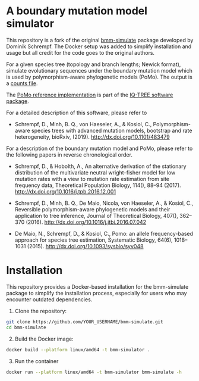 # A boundary mutation model simulator

This repository is a fork of the original [bmm-simulate](https://github.com/pomo-dev/bmm-simulate) package developed by Dominik Schrempf. The Docker setup was added to simplify installation and usage but all credit for the code goes to the original authors.


For a given species tree (topology and branch lengths; Newick format), simulate
evolutionary sequences under the boundary mutation model which is used by
polymorphism-aware phylogenetic models (PoMo). The output is a [counts
file](http://www.iqtree.org/doc/Polymorphism-Aware-Models#counts-files).

The [PoMo reference
implementation](http://www.iqtree.org/doc/Polymorphism-Aware-Models) is part of
the [IQ-TREE software package](http://www.iqtree.org/).

For a detailed description of this software, please refer to

- Schrempf, D., Minh, B. Q., von Haeseler, A., & Kosiol, C., Polymorphism-aware
  species trees with advanced mutation models, bootstrap and rate heterogeneity,
  bioRxiv, (2019). http://dx.doi.org/10.1101/483479

For a description of the boundary mutation model and PoMo, please refer to the
following papers in reverse chronological order.

- Schrempf, D., & Hobolth, A., An alternative derivation of the stationary
  distribution of the multivariate neutral wright–fisher model for low mutation
  rates with a view to mutation rate estimation from site frequency data,
  Theoretical Population Biology, 114(), 88–94 (2017).
  http://dx.doi.org/10.1016/j.tpb.2016.12.001

- Schrempf, D., Minh, B. Q., De Maio, Nicola, von Haeseler, A., & Kosiol, C.,
  Reversible polymorphism-aware phylogenetic models and their application to
  tree inference, Journal of Theoretical Biology, 407(), 362–370 (2016).
  http://dx.doi.org/10.1016/j.jtbi.2016.07.042

- De Maio, N., Schrempf, D., & Kosiol, C., Pomo: an allele frequency-based
  approach for species tree estimation, Systematic Biology, 64(6), 1018–1031
  (2015). http://dx.doi.org/10.1093/sysbio/syv048

# Installation
This repository provides a Docker-based installation for the bmm-simulate package to simplify the installation process, especially for users who may encounter outdated dependencies.

1. Clone the repository:
```bash
git clone https://github.com/YOUR_USERNAME/bmm-simulate.git
cd bmm-simulate
```

2. Build the Docker image:
```bash
docker build --platform linux/amd64 -t bmm-simulator .
```

3. Run the container
```bash
docker run --platform linux/amd64 -t bmm-simulator bmm-simulate -h
```